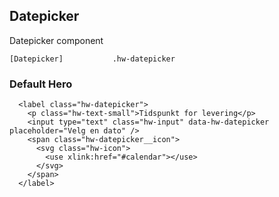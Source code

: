 ## Datepicker

Datepicker component

```code
[Datepicker]           .hw-datepicker

```

### Default Hero

```html|span-3
  <label class="hw-datepicker">
    <p class="hw-text-small">Tidspunkt for levering</p>
    <input type="text" class="hw-input" data-hw-datepicker placeholder="Velg en dato" />
    <span class="hw-datepicker__icon">
      <svg class="hw-icon">
        <use xlink:href="#calendar"></use>
      </svg>
    </span>
  </label>
```
